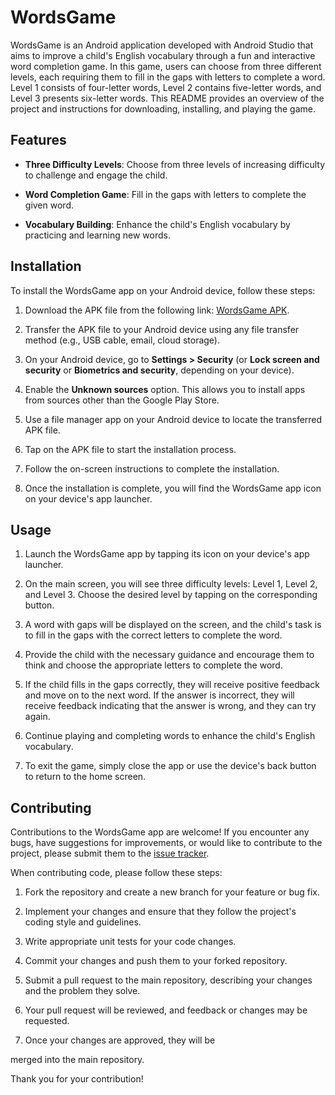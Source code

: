 # WordsGame

WordsGame is an Android application developed with Android Studio that aims to improve a child's English vocabulary through a fun and interactive word completion game. In this game, users can choose from three different levels, each requiring them to fill in the gaps with letters to complete a word. Level 1 consists of four-letter words, Level 2 contains five-letter words, and Level 3 presents six-letter words. This README provides an overview of the project and instructions for downloading, installing, and playing the game.

## Features

- **Three Difficulty Levels**: Choose from three levels of increasing difficulty to challenge and engage the child.

- **Word Completion Game**: Fill in the gaps with letters to complete the given word.

- **Vocabulary Building**: Enhance the child's English vocabulary by practicing and learning new words.

## Installation

To install the WordsGame app on your Android device, follow these steps:

1. Download the APK file from the following link: [WordsGame APK](https://docs.google.com/uc?export=download&id=1d1UGa9jgitJIXwmkxTpsa1WZsNSJVOWS).

2. Transfer the APK file to your Android device using any file transfer method (e.g., USB cable, email, cloud storage).

3. On your Android device, go to **Settings > Security** (or **Lock screen and security** or **Biometrics and security**, depending on your device).

4. Enable the **Unknown sources** option. This allows you to install apps from sources other than the Google Play Store.

5. Use a file manager app on your Android device to locate the transferred APK file.

6. Tap on the APK file to start the installation process.

7. Follow the on-screen instructions to complete the installation.

8. Once the installation is complete, you will find the WordsGame app icon on your device's app launcher.

## Usage

1. Launch the WordsGame app by tapping its icon on your device's app launcher.

2. On the main screen, you will see three difficulty levels: Level 1, Level 2, and Level 3. Choose the desired level by tapping on the corresponding button.

3. A word with gaps will be displayed on the screen, and the child's task is to fill in the gaps with the correct letters to complete the word.

4. Provide the child with the necessary guidance and encourage them to think and choose the appropriate letters to complete the word.

5. If the child fills in the gaps correctly, they will receive positive feedback and move on to the next word. If the answer is incorrect, they will receive feedback indicating that the answer is wrong, and they can try again.

6. Continue playing and completing words to enhance the child's English vocabulary.

7. To exit the game, simply close the app or use the device's back button to return to the home screen.

## Contributing

Contributions to the WordsGame app are welcome! If you encounter any bugs, have suggestions for improvements, or would like to contribute to the project, please submit them to the [issue tracker](https://github.com/khamroev001/WordsGame/issues).

When contributing code, please follow these steps:

1. Fork the repository and create a new branch for your feature or bug fix.

2. Implement your changes and ensure that they follow the project's coding style and guidelines.

3. Write appropriate unit tests for your code changes.

4. Commit your changes and push them to your forked repository.

5. Submit a pull request to the main repository, describing your changes and the problem they solve.

6. Your pull request will be reviewed, and feedback or changes may be requested.

7. Once your changes are approved, they will be

 merged into the main repository.

Thank you for your contribution!
